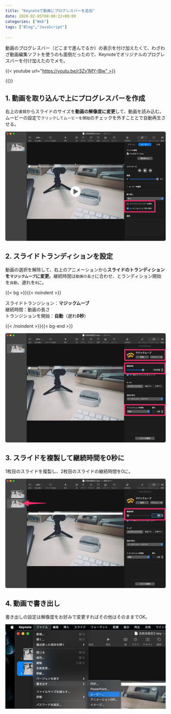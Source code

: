 ```yaml
---
title: "Keynoteで動画にプログレスバーを追加"
date: 2020-02-05T08:00:22+09:00
categories: ["Web"]
tags: ["Blog","JavaScript"]

---
```


動画のプログレスバー（どこまで進んでるか）の表示を付け加えたくて、わざわざ動画編集ソフトを使うのも面倒だったので、Keynoteでオリジナルのプログレスバーを付け加えたのでメモ。

{{< youtube url="https://youtu.be/r3Zv1MY-IBw" >}}

{{<ad>}}

## 1. 動画を取り込んで上にプログレスバーを作成

右上の`書類`からスライドのサイズを<b>動画の解像度に変更</b>して、動画を読み込む。ムービーの設定で`クリックしてムービーを開始`のチェックを外すこととで自動再生させる。

![](../../../images/keynote-takeover-movie-1.jpg)

## 2. スライドトランディションを設定

動画の選択を解除して、右上のアニメーションから<b>スライドのトランディションを`マジックムーブ`に変更</b>。継続時間は`動画の長さ`に合わせ、とランディション開始を`自動`、遅れを`0`に。

{{< bg >}}{{< noindent >}}

スライドトランジション：**マジックムーブ**<br>継続時間：動画の長さ<br>トランジションを開始：**自動**（遅れ**0秒**）

{{< /noindent >}}{{< bg-end >}}

![](../../../images/keynote-takeover-movie-2.jpg)

## 3. スライドを複製して継続時間を0秒に

1枚目のスライドを複製し、2枚目のスライドの継続時間を0に。

![](../../../images/keynote-takeover-movie-3.jpg)

## 4. 動画で書き出し

書き出しの設定は解像度をお好みで変更すればその他はそのままでOK。

![](../../../images/keynote-takeover-movie-4.jpg)